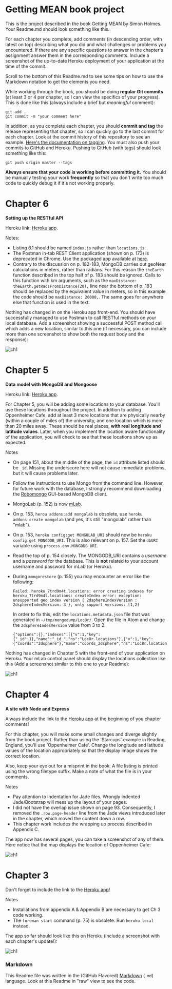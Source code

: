 # Getting MEAN book project

This is the project described in the book Getting MEAN by Simon Holmes. Your Readme.md should look something like this.

For each chapter you complete, add comments (in descending order, with latest on top) describing what you did and what challenges or problems you encountered. If there are any specific questions to answer in the chapter's assignment answer them in the corresponding comments. Include a screenshot of the up-to-date Heroku deployment of your application at the time of the commit.

Scroll to the bottom of this Readme.md to see some tips on how to use the Markdown notation to get the elements you need.

While working through the book, you should be doing **regular Git commits** (at least 3 or 4 per chapter, so I can view the specifics of your progress). This is done like this (always include a brief but *meaningful* comment):

```
git add .
git commit -m "your comment here"
```

In addition, as you complete each chapter, you should **commit and tag** the release representing that chapter, so I can quickly go to the last commit for each chapter. Look at the commit history of this repository to see an example. [Here's the documentation on tagging](https://git-scm.com/book/en/v2/Git-Basics-Tagging). You must also push your commits to GitHub and Heroku. Pushing to GitHub (with tags) should look something like this:

```
git push origin master --tags
```

**Always ensure that your code is working before committing it.** You should be manually testing your work **frequently** so that you don't write too much code to quickly debug it if it's not working properly.

# Chapter 6
**Setting up the RESTful API**

Heroku link: [Heroku app](https://warm-plateau-96144.herokuapp.com/).

Notes:
* Listing 6.1 should be named `index.js` rather than `locations.js`.
* The Postman in-tab REST Client application (shown on p. 173) is deprecated in Chrome. Use the packaged app available at [here](https://www.getpostman.com/).
* Contrary to the discussion on p. 182-183, MongoDB carries out geoNear calculations in meters, rather than radians. For this reason the `theEarth` function described in the top half of p. 183 should be ignored. Calls to this function with km arguments, such as the `maxDistance: theEarth.getRadsFromDistance(20),` line near the bottom of p. 183 should be replaced by the equivalent value in meters, so in this example the code should be `maxDistance: 20000,`. The same goes for anywhere else that function is used in the text.


Nothing has changed in on the Heroku app front-end. You should have successfully managed to use Postman to call RESTful methods on your local database. Add a screenshot showing a successful POST method call which adds a new location, similar to this one (if necessary, you can include more than one screenshot to show both the request body and the response):

![ch1](/readme_img/ch6-post.png)

# Chapter 5
**Data model with MongoDB and Mongoose**

Heroku link: [Heroku app](https://warm-plateau-96144.herokuapp.com/).

For Chapter 5, you will be adding some locations to your database. You'll use these locations throughout the project. In addition to adding Oppenheimer Cafe, add at least 3 more locations that are physically nearby (within a couple of miles of) the university, and one location which is more than 20 miles away. These should be real places, **with real longitude and latitude values**. Later, when you implement the location aware functionality of the application, you will check to see that these locations show up as expected.

Notes
* On page 151, about the middle of the page, the `id` attribute listed should be `_id`. Missing the underscore here will not cause immediate problems, but it will cause problems later.
* Follow the instructions to use Mongo from the command line. However, for future work with the database, I strongly recommend downloading the [Robomongo](https://robomongo.org/) GUI-based MongoDB client.
* MongoLab (p. 152) is now [mLab](http://docs.mlab.com/).
* On p. 153, `herou addons:add mongolab` is obsolete, use `heroku addons:create mongolab` (and yes, it's still "mongolab" rather than "mlab").
* On p. 153, `heroku config:get MONGOLAB_URI` should now be `heroku config:get MONGODB_URI`. This is also relevant on p. 157. Set the `dbURI` variable using `process.env.MONGODB_URI`.
* Read the top of p. 154 closely. The MONGODB_URI contains a *username* and a *password* for the database. This is **not** related to your account username and password for mLab (or Heroku).
* During `mongorestore` (p. 155) you may encounter an error like the following:

    ```
    Failed: heroku_7trd9m4t.locations: error creating indexes for heroku_7trd9m4t.locations: createIndex error: exception: unsupported geo index version { 2dsphereIndexVersion : 2dsphereIndexVersion: 3 }, only support versions: [1,2]
    ```

    In order to fix this, edit the `locations.metadata.json` file that was generated in `~/tmp/mongodump/Loc8r/`. Open the file in Atom and change the `2dsphereIndesVersion` value from 3 to 2.

    ```
    {"options":{},"indexes":[{"v":1,"key":{"_id":1},"name":"_id_","ns":"Loc8r.locations"},{"v":1,"key":{"coords":"2dsphere"},"name":"coords_2dsphere","ns":"Loc8r.locations","background":true,"2dsphereIndexVersion":2}]}
    ```

Nothing has changed in Chapter 5 with the front-end of your application on Heroku. Your mLab control panel should display the locations collection like this (Add a screenshot similar to this one to your Readme):

![ch1](/readme_img/ch5.png)

# Chapter 4
**A site with Node and Express**

Always include the link to the [Heroku app](https://warm-plateau-96144.herokuapp.com/) at the beginning of you chapter comments!

For this chapter, you will make some small changes and diverge slightly from the book project. Rather than using the 'Starcups' example in Reading, England, you'll use 'Oppenheimer Cafe'. Change the longitude and latitude values of the location appropriately so that the display image shows the correct location.

Also, keep your eye out for a misprint in the book. A file listing is printed using the wrong filetype suffix. Make a note of what the file is in your comments.

Notes
* Pay attention to indentation for Jade files. Wrongly indented Jade/Bootstrap will mess up the layout of your pages.
* I did not have the overlap issue shown on page 93. Consequently, I removed the `.row.page-header` line from the Jade views introduced later in the chapter, which moved the content down a row.  
* This chapter work includes the wrapping up process described in Appendix C.

The app now has several pages, you can take a screenshot of any of them. Here notice that the map displays the location of Oppenheimer Cafe:

![ch1](/readme_img/ch4.png)

# Chapter 3

Don't forget to include the link to the [Heroku app](https://warm-plateau-96144.herokuapp.com/)!

Notes
* Installations from appendix A & Appendix B are necessary to get Ch 3 code working.
* The `foreman start` command (p. 75) is obsolete. Run `heroku local` instead.

The app so far should look like this on Heroku (include a screenshot with each chapter's update!):

![ch1](/readme_img/ch3.png)

### Markdown

This Readme file was written in the (GitHub Flavored) [Markdown](https://github.com/adam-p/markdown-here/wiki/Markdown-Cheatsheet) (`.md`) language. Look at this Readme in "raw" view to see the code.
